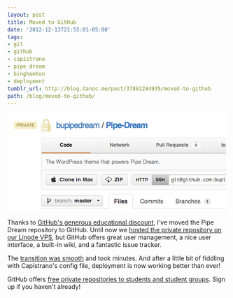 ```yaml
---
layout: post
title: Moved to GitHub
date: '2012-12-13T21:55:01-05:00'
tags:
- git
- github
- capistrano
- pipe dream
- binghamton
- deployment
tumblr_url: http://blog.danoc.me/post/37881284935/moved-to-github
path: /blog/moved-to-github/
---
```


![Screenshot of Pipe Dream repository](./pipe-dream-repository.png)

Thanks to [GitHub's generous educational discount](https://github.com/edu), I've moved the Pipe Dream repository to GitHub. Until now we [hosted the private repository on our Linode VPS](https://danoc.me/blog/pipe-dream-server/), but GitHub offers great user management, a nice user interface, a built-in wiki, and a fantastic issue tracker.

The [transition was smooth](http://kovshenin.com/2011/transfer-your-existing-git-repository-to-github/) and took minutes. And after a little bit of fiddling with Capistrano's config file, deployment is now working better than ever!

GitHub offers [free private repositories to students and student groups](https://github.com/edu). Sign up if you haven't already!
